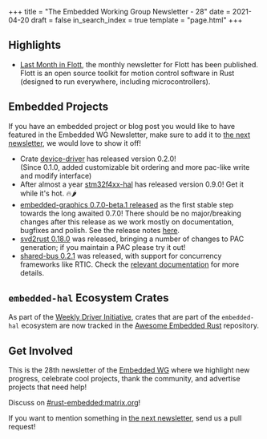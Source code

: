 +++
title = "The Embedded Working Group Newsletter - 28"
date = 2021-04-20
draft = false
in_search_index = true
template = "page.html"
+++

## Highlights

- [Last Month in Flott](https://flott-motion.org/news/last-month-in-flott-april-2021/), the monthly newsletter for Flott has been published. Flott is an open source toolkit for motion control software in Rust (designed to run everywhere, including microcontrollers).

<!-- more -->

## Embedded Projects

If you have an embedded project or blog post you would like to have featured in the Embedded WG Newsletter, make sure to add it to [the next newsletter], we would love to show it off!

- Crate [device-driver] has released version 0.2.0!  
(Since 0.1.0, added customizable bit ordering and more pac-like write and modify interface)
- After almost a year [stm32f4xx-hal] has released version 0.9.0! Get it while it's hot. 🔥🌶️
- [embedded-graphics 0.7.0-beta.1 released] as the first stable step towards the long awaited 0.7.0! 
  There should be no major/breaking changes after this release as we work mostly on documentation, bugfixes and polish. See the release notes [here](https://github.com/embedded-graphics/embedded-graphics/releases/tag/embedded-graphics-v0.7.0-beta.1).
- [svd2rust 0.18.0] was released, bringing a number of changes to PAC
  generation; if you maintain a PAC please try it out!
- [shared-bus 0.2.1] was released, with support for concurrency frameworks like RTIC.  Check the [relevant documentation](https://docs.rs/shared-bus/latest/shared_bus/type.BusManagerAtomicCheck.html) for more details.


[device-driver]: https://crates.io/crates/device-driver
[stm32f4xx-hal]: https://crates.io/crates/stm32f4xx-hal
[embedded-foo 1.0.0 released]: https://example.com/blog/...
[embedded-graphics 0.7.0-beta.1 released]: https://crates.io/crates/embedded-graphics/0.7.0-beta.1
[svd2rust 0.18.0]: https://crates.io/crates/svd2rust
[shared-bus 0.2.1]: https://crates.io/crates/shared-bus

## `embedded-hal` Ecosystem Crates

As part of the [Weekly Driver Initiative], crates that are part of the `embedded-hal` ecosystem are now tracked in the [Awesome Embedded Rust] repository.

[Awesome Embedded Rust]: https://github.com/rust-embedded/awesome-embedded-rust
[Weekly Driver Initiative]: https://github.com/rust-embedded/wg/issues/39

## Get Involved

This is the 28th newsletter of the [Embedded WG] where we highlight new progress, celebrate cool projects, thank the community, and advertise projects that need help!

[Embedded WG]: https://github.com/rust-embedded/wg

Discuss on [#rust-embedded:matrix.org]!

[#rust-embedded:matrix.org]: https://matrix.to/#/#rust-embedded:matrix.org

If you want to mention something in [the next newsletter], send us a pull request!

<!-- TODO before release add the next template! -->

[the next newsletter]: https://github.com/rust-embedded/blog/edit/master/content/2021-05-07-newsletter-29.md
